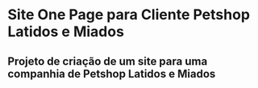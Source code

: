 # Site One Page para Cliente Petshop Latidos e Miados
## Projeto de criação de um site para uma companhia de Petshop Latidos e Miados
